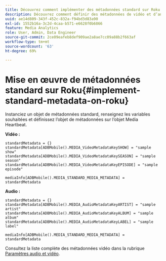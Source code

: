 ```yaml
---
title: Découvrez comment implémenter des métadonnées standard sur Roku.
description: Découvrez comment définir des métadonnées de vidéo et d’annonce publicitaire standard à envoyer avec les appels de suivi sur Roku.
uuid: ae14d809-343f-452c-832a-f94bd3d83a90
exl-id: 1552b16a-3c2d-4caa-b571-e6628f0b6866
feature: Media Analytics
role: User, Admin, Data Engineer
source-git-commit: 2ce09eafeb8def909ae2a8ae7cc09a88b2f663af
workflow-type: tm+mt
source-wordcount: '63'
ht-degree: 69%

---
```


# Mise en œuvre de métadonnées standard sur Roku{#implement-standard-metadata-on-roku}

Instanciez un objet de métadonnées standard, renseignez les variables souhaitées et définissez l’objet de métadonnées sur l’objet Media Heartbeat.

**Vidéo :**

```
standardMetadata = {}
standardMetadata[ADBMobile().MEDIA_VideoMetadataKeySHOW] = "sample show"
standardMetadata[ADBMobile().MEDIA_VideoMetadataKeySEASON] = "sample season"
standardMetadata[ADBMobile().MEDIA_VideoMetadataKeyEPISODE] = "sample episode"

mediaInfo[ADBMobile().MEDIA_STANDARD_MEDIA_METADATA] = standardMetadata
```

**Audio :**

```
standardMetadata = {}
standardMetadata[ADBMobile().MEDIA_AudioMetadataKeyARTIST] = "sample artist"
standardMetadata[ADBMobile().MEDIA_AudioMetadataKeyALBUM] = "sample album"
standardMetadata[ADBMobile().MEDIA_AudioMetadataKeyLABEL] = "sample label"

mediaInfo[ADBMobile().MEDIA_STANDARD_MEDIA_METADATA] = standardMetadata
```

Consultez la liste complète des métadonnées vidéo dans la rubrique [Paramètres audio et vidéo](/help/implementation/variables/audio-video-parameters.md).
